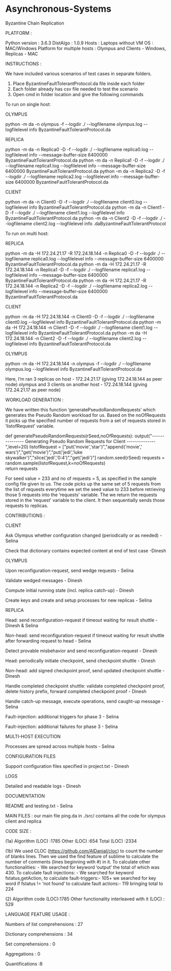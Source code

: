 # Asynchronous-Systems
Byzantine Chain Replication

PLATFORM : 

Python version : 3.6.3
DistAlgo : 1.0.9
Hosts : Laptops without VM
OS : MAC/Windows
Platform for multiple hosts : Olympus and Clients - Windows, Replicas - MAC



INSTRUCTIONS : 

We have included various scenarios of test cases in separate folders.
1. Place ByzantineFaultTolerantProtocol.da file inside each folder
2. Each folder already has csv file needed to test the scenario
3. Open cmd in folder location and give the following commands

To run on single host:

OLYMPUS

python -m da -n olympus -f --logdir ./ --logfilename olympus.log --logfilelevel info ByzantineFaultTolerantProtocol.da

REPLICA

python -m da -n Replica0 -D -f --logdir ./ --logfilename replica0.log --logfilelevel info --message-buffer-size 6400000 ByzantineFaultTolerantProtocol.da
python -m da -n Replica1 -D -f --logdir ./ --logfilename replica1.log --logfilelevel info --message-buffer-size 6400000 ByzantineFaultTolerantProtocol.da
python -m da -n Replica2 -D -f --logdir ./ --logfilename replica2.log --logfilelevel info --message-buffer-size 6400000 ByzantineFaultTolerantProtocol.da

CLIENT

python -m da -n Client0 -D -f --logdir ./ --logfilename client0.log --logfilelevel info ByzantineFaultTolerantProtocol.da
python -m da -n Client1 -D -f --logdir ./ --logfilename client1.log --logfilelevel info ByzantineFaultTolerantProtocol.da
python -m da -n Client2 -D -f --logdir ./ --logfilename client2.log --logfilelevel info .daByzantineFaultTolerantProtocol

To run on multi host:

REPLICA

python -m da -H 172.24.21.17 -R 172.24.18.144 -n Replica0 -D -f --logdir ./ --logfilename replica0.log --logfilelevel info --message-buffer-size 6400000 ByzantineFaultTolerantProtocol.da
python -m da -H 172.24.21.17 -R 172.24.18.144 -n Replica1 -D -f --logdir ./ --logfilename replica1.log --logfilelevel info --message-buffer-size 6400000 ByzantineFaultTolerantProtocol.da
python -m da -H 172.24.21.17 -R 172.24.18.144 -n Replica2 -D -f --logdir ./ --logfilename replica2.log --logfilelevel info --message-buffer-size 6400000 ByzantineFaultTolerantProtocol.da

CLIENT

python -m da -H 172.24.18.144 -n Client0 -D -f --logdir ./ --logfilename client0.log --logfilelevel info ByzantineFaultTolerantProtocol.da
python -m da -H 172.24.18.144 -n Client1 -D -f --logdir ./ --logfilename client1.log --logfilelevel info ByzantineFaultTolerantProtocol.da
python -m da -H 172.24.18.144 -n Client2 -D -f --logdir ./ --logfilename client2.log --logfilelevel info ByzantineFaultTolerantProtocol.da

OLYMPUS

python -m da -H 172.24.18.144 -n olympus -f --logdir ./ --logfilename olympus.log --logfilelevel info ByzantineFaultTolerantProtocol.da

Here, I’m ran 3 replicas on host - 172.24.21.17 (giving 172.24.18.144 as peer node)
olympus and 3 clients on another host - 172.24.18.144 (giving 172.24.21.17 as peer node)



WORKLOAD GENERATION :

We have written this function ‘generatePseudoRandomRequests’ which generates the Pseudo Random workload for us. Based on the noOfRequests it picks up the specified number of requests from a set of requests stored in ‘listofRequest’ variable.

def generatePseudoRandomRequests(rSeed,noOfRequests):
        output("--------------- Generating Pseudo Random Requests for Client --------------",level=20)
        listofRequest = ["put('movie','star')","append('movie',' wars')","get('movie')","put('jedi','luke    skywalker')","slice('jedi','0:4')","get('jedi')"]
        random.seed(rSeed)
        requests = random.sample(listofRequest,k=noOfRequests)        
        return requests

For seed value = 233 and no of requests = 5, as specified in the sample config file given to us.
The code picks up the same set of 5 requests from the list of requests everytime we set the seed value to 233 before retrieving those 5 requests into the ‘requests’ variable.
The  we return the requests stored in the ‘request’ variable to the client. It then sequentially sends those requests to replicas.



CONTRIBUTIONS :

CLIENT

Ask Olympus whether configuration changed (periodically or as needed) - Selina

Check that dictionary contains expected content at end of test case -Dinesh

OLYMPUS

Upon reconfiguration-request, send wedge requests - Selina

Validate wedged messages - Dinesh

Compute initial running state (incl. replica catch-up) - Dinesh

Create keys and create and setup processes for new replicas - Selina

REPLICA

Head: send reconfiguration-request if timeout waiting for result shuttle - Dinesh & Selina

Non-head: send reconfiguration-request if timeout waiting for result shuttle after forwarding request to head - Selina

Detect provable misbehavior and send reconfiguration-request - Dinesh

Head: periodically initiate checkpoint, send checkpoint shuttle - Dinesh

Non-head: add signed checkpoint proof, send updated checkpoint shuttle - Dinesh

Handle completed checkpoint shuttle: validate completed checkpoint proof, delete history prefix, forward completed checkpoint proof - Dinesh

Handle catch-up message, execute operations, send caught-up message - Selina

Fault-injection: additional triggers for phase 3 - Selina 

Fault-injection: additional failures for phase 3 - Selina

MULTI-HOST EXECUTION 

Processes are spread across multiple hosts - Selina

CONFIGURATION FILES 

Support configuration files specified in project.txt - Dinesh

LOGS 

Detailed and readable logs - Dinesh

DOCUMENTATION 

README and testing.txt - Selina

MAIN FILES : our main file ping.da in ./src/ contains all the code for olympus client and replica



CODE SIZE :

(1a) Algorithm (LOC) :1785
       Other (LOC) :654
       Total (LOC) :2334	
       
(1b) We used CLOC (https://github.com/AlDanial/cloc) to count the number of blanks lines.
        Then we used the find feature of sublime to calculate the number of comments (lines beginning with #) in it.
        To calculate other functionalities: - We searched for keyword ‘output’ the total of which was 430.
        To calculate fault injections: - We searched for keyword fstatus,getAction, to calculate fault-triggers:- 105+ we searched for key word if fstatus != ‘not found’ to calculate fault actions:- 119 bringing total to 224
        
(2) Algorithm code (LOC):1785
     Other functionality interleaved with it (LOC) : 529

LANGUAGE FEATURE USAGE :

Numbers of list comprehensions : 27

Dictionary comprehensions : 34

Set comprehensions : 0 

Aggregations : 0

Quantifications :8



